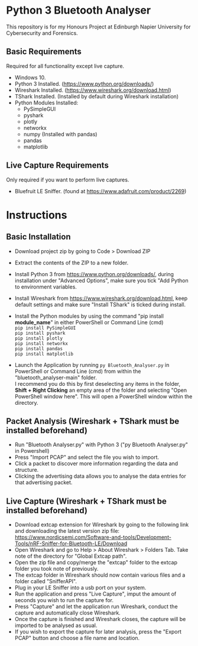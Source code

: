 # Python 3 Bluetooth Analyser

This repository is for my Honours Project at Edinburgh Napier University for Cybersecurity and Forensics.

## Basic Requirements
Required for all functionality except live capture.
- Windows 10.
- Python 3 Installed. (https://www.python.org/downloads/)
- Wireshark Installed. (https://www.wireshark.org/download.html)
- TShark Installed. (Installed by default during Wireshark installation)
- Python Modules Installed:
    - PySimpleGUI
    - pyshark
    - plotly
    - networkx
    - numpy (Installed with pandas)
    - pandas
    - matplotlib

## Live Capture Requirements
Only required if you want to perform live captures.
- Bluefruit LE Sniffer. (found at https://www.adafruit.com/product/2269)

# Instructions

## Basic Installation
- Download project zip by going to Code > Download ZIP
- Extract the contents of the ZIP to a new folder.
- Install Python 3 from https://www.python.org/downloads/, during installation under "Advanced Options", make sure you tick "Add Python to environment variables.
- Install Wireshark from https://www.wireshark.org/download.html, keep default settings and make sure "Install TShark" is ticked during install.
- Install the Python modules by using the command "pip install **module_name**" in either PowerShell or Command Line (cmd)
  <br>`pip install PySimpleGUI`
  <br>`pip install pyshark`
  <br>`pip install plotly`
  <br>`pip install networkx`
  <br>`pip install pandas`
  <br>`pip install matplotlib`

- Launch the Application by running `py Bluetooth_Analyser.py` in PowerShell or Command Line (cmd) from within the "bluetooth_analyser-main" folder.
<br>I recommend you do this by first deselecting any items in the folder, **Shift + Right Clicking** an empty area of the folder and selecting "Open PowerShell window here". This will open a PowerShell window within the directory.

## Packet Analysis (Wireshark + TShark must be installed beforehand)
- Run "Bluetooth Analyser.py" with Python 3 ("py Bluetooth Analyser.py" in Powershell)
- Press "Import PCAP" and select the file you wish to import.
- Click a packet to discover more information regarding the data and structure.
- Clicking the advertising data allows you to analyse the data entries for that advertising packet.

## Live Capture (Wireshark + TShark must be installed beforehand)
- Download extcap extension for Wireshark by going to the following link and downloading the latest version zip file: https://www.nordicsemi.com/Software-and-tools/Development-Tools/nRF-Sniffer-for-Bluetooth-LE/Download
- Open Wireshark and go to Help > About Wireshark > Folders Tab. Take note of the directory for "Global Extcap path".
- Open the zip file and copy/merge the "extcap" folder to the extcap folder you took note of previously.
- The extcap folder in Wireshark should now contain various files and a folder called "SnifferAPI".
- Plug in your LE Sniffer into a usb port on your system.
- Run the application and press "Live Capture", imput the amount of seconds you wish to run the capture for.
- Press "Capture" and let the application run Wireshark, conduct the capture and automatically close Wireshark.
- Once the capture is finished and Wireshark closes, the capture will be imported to be analysed as usual.
- If you wish to export the capture for later analysis, press the "Export PCAP" button and choose a file name and location.